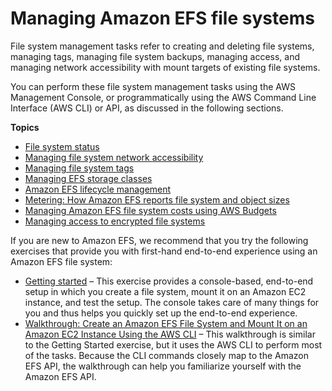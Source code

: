 # Managing Amazon EFS file systems<a name="managing"></a>

File system management tasks refer to creating and deleting file systems, managing tags, managing file system backups, managing access, and managing network accessibility with mount targets of existing file systems\.

You can perform these file system management tasks using the AWS Management Console, or programmatically using the AWS Command Line Interface \(AWS CLI\) or API, as discussed in the following sections\.

**Topics**
+ [File system status](file-system-state.md)
+ [Managing file system network accessibility](manage-fs-access.md)
+ [Managing file system tags](manage-fs-tags.md)
+ [Managing EFS storage classes](storage-classes.md)
+ [Amazon EFS lifecycle management](lifecycle-management-efs.md)
+ [Metering: How Amazon EFS reports file system and object sizes](metered-sizes.md)
+ [Managing Amazon EFS file system costs using AWS Budgets](use-aws-budgets-efs-cost.md)
+ [Managing access to encrypted file systems](managing-encrypt.md)

If you are new to Amazon EFS, we recommend that you try the following exercises that provide you with first\-hand end\-to\-end experience using an Amazon EFS file system:
+ [Getting started](getting-started.md) – This exercise provides a console\-based, end\-to\-end setup in which you create a file system, mount it on an Amazon EC2 instance, and test the setup\. The console takes care of many things for you and thus helps you quickly set up the end\-to\-end experience\.
+ [Walkthrough: Create an Amazon EFS File System and Mount It on an Amazon EC2 Instance Using the AWS CLI](wt1-getting-started.md) – This walkthrough is similar to the Getting Started exercise, but it uses the AWS CLI to perform most of the tasks\. Because the CLI commands closely map to the Amazon EFS API, the walkthrough can help you familiarize yourself with the Amazon EFS API\. 